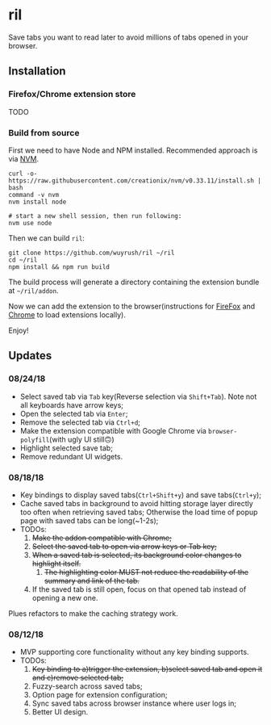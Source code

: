 # ril

Save tabs you want to read later to avoid millions of tabs opened in your browser.

## Installation

### Firefox/Chrome extension store
TODO

### Build from source

First we need to have Node and NPM installed. Recommended approach is via [NVM](https://github.com/creationix/nvm).

```shell
curl -o- https://raw.githubusercontent.com/creationix/nvm/v0.33.11/install.sh | bash
command -v nvm
nvm install node

# start a new shell session, then run following:
nvm use node
```

Then we can build `ril`:

```shell
git clone https://github.com/wuyrush/ril ~/ril
cd ~/ril
npm install && npm run build
```

The build process will generate a directory containing the extension bundle at `~/ril/addon`.

Now we can add the extension to the browser(instructions for [FireFox](https://developer.mozilla.org/en-US/docs/Mozilla/Add-ons/WebExtensions/Temporary_Installation_in_Firefox) and [Chrome](https://developer.chrome.com/extensions/getstarted#manifest) to load extensions locally).

Enjoy!

## Updates

### 08/24/18
* Select saved tab via `Tab` key(Reverse selection via `Shift+Tab`). Note not all keyboards have arrow keys;
* Open the selected tab via `Enter`;
* Remove the selected tab via `Ctrl+d`;
* Make the extension compatible with Google Chrome via `browser-polyfill`(with ugly UI still🙃)
* Highlight selected save tab;
* Remove redundant UI widgets.

### 08/18/18
* Key bindings to display saved tabs(`Ctrl+Shift+y`) and save tabs(`Ctrl+y`);
* Cache saved tabs in background to avoid hitting storage layer directly too often when retrieving saved tabs; Otherwise the load time of popup page with saved tabs can be long(~1-2s);
* TODOs:
    1. ~~Make the addon compatible with Chrome;~~
    1. ~~Select the saved tab to open via arrow keys or Tab key;~~
    1. ~~When a saved tab is selected, its background color changes to highlight itself.~~
        1. ~~The highlighting color MUST not reduce the readability of the summary and link of the tab.~~
    1. If the saved tab is still open, focus on that opened tab instead of opening a new one.

Plues refactors to make the caching strategy work.

### 08/12/18
* MVP supporting core functionality without any key binding supports.
* TODOs:
    1. ~~Key binding to a)trigger the extension, b)select saved tab and open it and c)remove selected tab;~~
    1. Fuzzy-search across saved tabs;
    1. Option page for extension configuration;
    1. Sync saved tabs across browser instance where user logs in;
    1. Better UI design.


